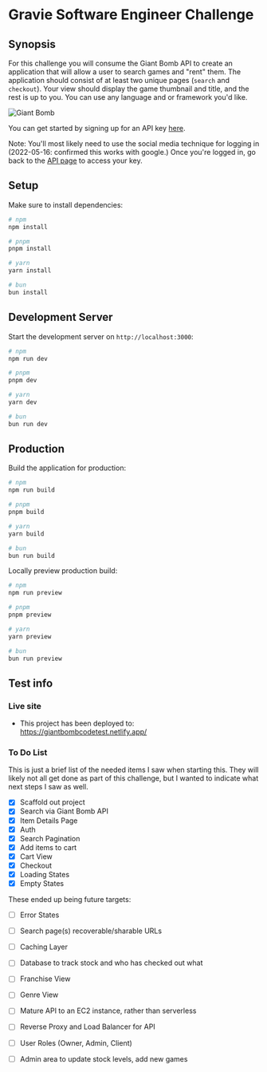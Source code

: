 # Gravie Software Engineer Challenge

## Synopsis

For this challenge you will consume the Giant Bomb API to create an application that will allow a
user to search games and "rent" them. The application should consist of at least two unique pages
(`search` and `checkout`). Your view should display the game thumbnail and title, and the rest is up
to you. You can use any language and or framework you'd like. 

![Giant Bomb](https://upload.wikimedia.org/wikipedia/en/4/4b/Giant_Bomb_logo.png)

You can get started by signing up for an API key [here](https://www.giantbomb.com/api/).

Note: You'll most likely need to use the social media technique for logging in (2022-05-16: confirmed this works with google.)  Once you're logged in, go back to the [API page](https://www.giantbomb.com/api/) to access your key.

## Setup

Make sure to install dependencies:

```bash
# npm
npm install

# pnpm
pnpm install

# yarn
yarn install

# bun
bun install
```

## Development Server

Start the development server on `http://localhost:3000`:

```bash
# npm
npm run dev

# pnpm
pnpm dev

# yarn
yarn dev

# bun
bun run dev
```

## Production

Build the application for production:

```bash
# npm
npm run build

# pnpm
pnpm build

# yarn
yarn build

# bun
bun run build
```

Locally preview production build:

```bash
# npm
npm run preview

# pnpm
pnpm preview

# yarn
yarn preview

# bun
bun run preview
```

## Test info

### Live site

- This project has been deployed to: https://giantbombcodetest.netlify.app/

### To Do List

This is just a brief list of the needed items I saw when starting this. They will likely not all get done as part of this challenge, but I wanted to indicate what next steps I saw as well.

- [X] Scaffold out project
- [X] Search via Giant Bomb API
- [X] Item Details Page
- [X] Auth
- [X] Search Pagination
- [X] Add items to cart
- [X] Cart View
- [X] Checkout
- [X] Loading States
- [X] Empty States

These ended up being future targets:

- [ ] Error States
- [ ] Search page(s) recoverable/sharable URLs
- [ ] Caching Layer
- [ ] Database to track stock and who has checked out what
- [ ] Franchise View
- [ ] Genre View
- [ ] Mature API to an EC2 instance, rather than serverless
- [ ] Reverse Proxy and Load Balancer for API
- [ ] User Roles (Owner, Admin, Client)
- [ ] Admin area to update stock levels, add new games

